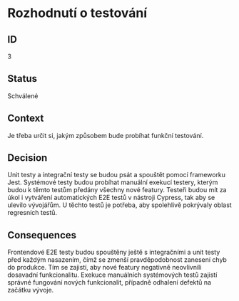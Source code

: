 <h1>Rozhodnutí o testování</li>

<h2>ID</h2>
3

<h2>Status</h2>
Schválené

<h2>Context</h2>
Je třeba určit si, jakým způsobem bude probíhat funkční testování.
  

<h2>Decision</h2>
Unit testy a integrační testy se budou psát a spouštět pomocí frameworku Jest. Systémové testy budou probíhat manuální exekucí testery, kterým budou k těmto testům předány všechny nové featury. Testeři budou mít za úkol i vytváření automatických E2E testů v nástroji Cypress, tak aby se ulevilo vývojářům. U těchto testů je potřeba, aby spolehlivě pokrývaly oblast regresních testů.

<h2>Consequences</h2>

Frontendové E2E testy budou spouštěny ještě s integračními a unit testy před každým nasazením, čímž se zmenší pravděpodobnost zanesení chyb do produkce. Tím se zajistí, aby nové featury negativně neovlivnili dosavadní funkcionalitu. Exekuce manuálních systémových testů zajistí správné fungování nových funkcionalit, případně odhalení defektů na začátku vývoje.
